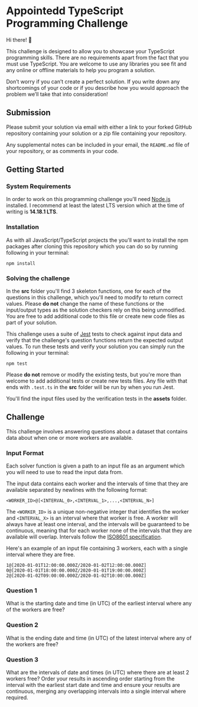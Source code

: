 # Appointedd TypeScript Programming Challenge

Hi there! 👋

This challenge is designed to allow you to showcase your TypeScript programming
skills. There are no requirements apart from the fact that you must use
TypeScript. You are welcome to use any libraries you see fit and any online or
offline materials to help you program a solution.

Don’t worry if you can’t create a perfect solution. If you write down any
shortcomings of your code or if you describe how you would approach the problem
we’ll take that into consideration!

## Submission

Please submit your solution via email with either a link to your forked GitHub
repository containing your solution or a zip file containing your repository.

Any supplemental notes can be included in your email, the `README.md` file of
your repository, or as comments in your code.

## Getting Started

### System Requirements

In order to work on this programming challenge you'll need [Node.js](https://nodejs.org/en/)
installed. I recommend at least the latest LTS version which at the time of
writing is **14.18.1 LTS**.

### Installation

As with all JavaScript/TypeScript projects the you'll want to install the npm
packages after cloning this repository which you can do so by running following
in your terminal:

```shell
npm install
```

### Solving the challenge

In the **src** folder you'll find 3 skeleton functions, one for each of the
questions in this challenge, which you'll need to modify to return correct
values. Please **do not** change the name of these functions or the input/output
types as the solution checkers rely on this being unmodified. You are free to
add additional code to this file or create new code files as part of your
solution.

This challenge uses a suite of [Jest](https://jestjs.io/) tests to check against
input data and verify that the challenge's question functions return the
expected output values. To run these tests and verify your solution you can
simply run the following in your terminal:

```shell
npm test
```

Please **do not** remove or modify the existing tests, but you're more than
welcome to add additional tests or create new tests files. Any file with that
ends with `.test.ts` in the **src** folder will be run by when you run Jest.

You'll find the input files used by the verification tests in the **assets**
folder.

## Challenge

This challenge involves answering questions about a dataset that contains data
about when one or more workers are available.

### Input Format

Each solver function is given a path to an input file as an argument which you
will need to use to read the input data from.

The input data contains each worker and the intervals of time that they are
available separated by newlines with the following format:

```
<WORKER_ID>@[<INTERVAL_0>,<INTERVAL_1>,...,<INTERVAL_N>]
```

The `<WORKER_ID>` is a unique non-negative integer that identifies the worker
and `<INTERVAL_X>` is an interval where that worker is free. A worker will
always have at least one interval, and the intervals will be guaranteed to be
continuous, meaning that for each worker none of the intervals that they are
available will overlap. Intervals follow the
[ISO8601 specification](https://en.wikipedia.org/wiki/ISO_8601).

Here's an example of an input file containing 3 workers, each with a single
interval where they are free.

```
1@[2020-01-01T12:00:00.000Z/2020-01-02T12:00:00.000Z]
0@[2020-01-01T18:00:00.000Z/2020-01-01T19:00:00.000Z]
2@[2020-01-02T09:00:00.000Z/2020-01-02T10:00:00.000Z]
```

### Question 1

What is the starting date and time (in UTC) of the earliest interval where any
of the workers are free?

### Question 2

What is the ending date and time (in UTC) of the latest interval where any of
the workers are free?

### Question 3

What are the intervals of date and times (in UTC) where there are at least 2
workers free? Order your results in ascending order starting from the interval
with the earliest start date and time and ensure your results are continuous,
merging any overlapping intervals into a single interval where required.
